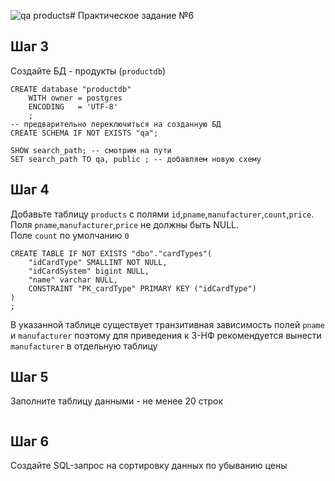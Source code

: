 ![qa products](https://github.com/vnukov-vv/QA_Course/assets/101928718/0e7a5b36-fdfc-47b4-832c-aed0b3f70d61)# Практическое задание №6

## Шаг 3
Создайте БД - продукты (`productdb`)
```
CREATE database "productdb"
	WITH owner = postgres
    ENCODING   = 'UTF-8'
    ;
-- предварительно переключиться на созданную БД
CREATE SCHEMA IF NOT EXISTS "qa";

SHOW search_path; -- смотрим на пути
SET search_path TO qa, public ; -- добавляем новую схему
```
## Шаг 4
Добавьте таблицу `products` с полями `id`,`pname`,`manufacturer`,`count`,`price`.
<br>Поля `pname`,`manufacturer`,`price` не должны быть NULL.
<br>Поле `count` по умолчанию `0`



```
CREATE TABLE IF NOT EXISTS "dbo"."cardTypes"(
	"idCardType" SMALLINT NOT NULL,
	"idCardSystem" bigint NULL,
	"name" varchar NULL,
	CONSTRAINT "PK_cardType" PRIMARY KEY ("idCardType")
)
;

```

В указанной таблице существует транзитивная зависимость полей `pname` и `manufacturer` поэтому для приведения к 3-НФ рекомендуется вынести `manufacturer` в отдельную таблицу

## Шаг 5
Заполните таблицу данными - не менее 20 строк
```
```
## Шаг 6
Создайте SQL-запрос на сортировку данных по убыванию цены
```
```

